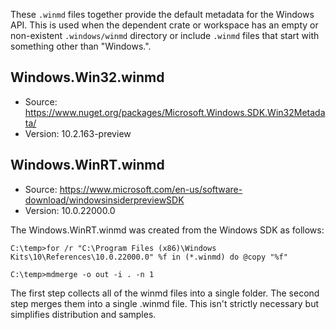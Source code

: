 These `.winmd` files together provide the default metadata for the Windows API. This is used when the
dependent crate or workspace has an empty or non-existent `.windows/winmd` directory or include
`.winmd` files that start with something other than "Windows.".

## Windows.Win32.winmd
- Source: https://www.nuget.org/packages/Microsoft.Windows.SDK.Win32Metadata/
- Version: 10.2.163-preview

## Windows.WinRT.winmd
- Source: https://www.microsoft.com/en-us/software-download/windowsinsiderpreviewSDK
- Version: 10.0.22000.0

The Windows.WinRT.winmd was created from the Windows SDK as follows:

```
C:\temp>for /r "C:\Program Files (x86)\Windows Kits\10\References\10.0.22000.0" %f in (*.winmd) do @copy "%f"

C:\temp>mdmerge -o out -i . -n 1
```

The first step collects all of the winmd files into a single folder. The second step merges them into a single .winmd file. 
This isn't strictly necessary but simplifies distribution and samples.
